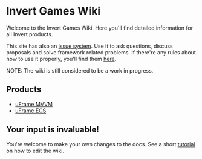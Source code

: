 # Invert Games Wiki

Welcome to the Invert Games Wiki. Here you'll find detailed information for all Invert products.

This site has also an [issue system](https://github.com/InvertGames/uFrame.Documentation/issues). Use it to ask questions, discuss proposals and solve framework related problems. If there're any rules about how to use it properly, you'll find them [here](support/issues-rules.md).

NOTE: The wiki is still considered to be a work in progress.

## Products

* [uFrame MVVM](uFrameMVVM/pages/home.md)
* [uFrame ECS](uFrameECS/Overview.md)

## Your input is invaluable!

You're welcome to make your own changes to the docs. See a short [tutorial](support/how-to-contribute.md) on how to edit the wiki.
